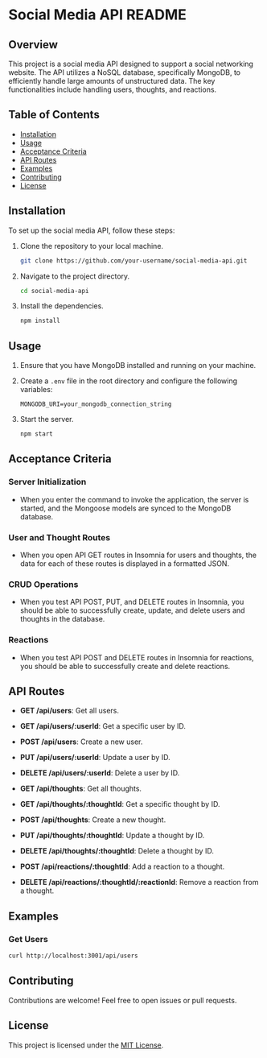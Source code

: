 # Social Media API README

## Overview

This project is a social media API designed to support a social networking website. The API utilizes a NoSQL database, specifically MongoDB, to efficiently handle large amounts of unstructured data. The key functionalities include handling users, thoughts, and reactions.

## Table of Contents

- [Installation](#installation)
- [Usage](#usage)
- [Acceptance Criteria](#acceptance-criteria)
- [API Routes](#api-routes)
- [Examples](#examples)
- [Contributing](#contributing)
- [License](#license)

## Installation

To set up the social media API, follow these steps:

1. Clone the repository to your local machine.
   ```bash
   git clone https://github.com/your-username/social-media-api.git
   ```

2. Navigate to the project directory.
   ```bash
   cd social-media-api
   ```

3. Install the dependencies.
   ```bash
   npm install
   ```

## Usage

1. Ensure that you have MongoDB installed and running on your machine.

2. Create a `.env` file in the root directory and configure the following variables:

   ```env
   MONGODB_URI=your_mongodb_connection_string
   ```

3. Start the server.
   ```bash
   npm start
   ```

## Acceptance Criteria

### Server Initialization

- When you enter the command to invoke the application, the server is started, and the Mongoose models are synced to the MongoDB database.

### User and Thought Routes

- When you open API GET routes in Insomnia for users and thoughts, the data for each of these routes is displayed in a formatted JSON.

### CRUD Operations

- When you test API POST, PUT, and DELETE routes in Insomnia, you should be able to successfully create, update, and delete users and thoughts in the database.

### Reactions

- When you test API POST and DELETE routes in Insomnia for reactions, you should be able to successfully create and delete reactions.

## API Routes

- **GET /api/users**: Get all users.
- **GET /api/users/:userId**: Get a specific user by ID.
- **POST /api/users**: Create a new user.
- **PUT /api/users/:userId**: Update a user by ID.
- **DELETE /api/users/:userId**: Delete a user by ID.

- **GET /api/thoughts**: Get all thoughts.
- **GET /api/thoughts/:thoughtId**: Get a specific thought by ID.
- **POST /api/thoughts**: Create a new thought.
- **PUT /api/thoughts/:thoughtId**: Update a thought by ID.
- **DELETE /api/thoughts/:thoughtId**: Delete a thought by ID.

- **POST /api/reactions/:thoughtId**: Add a reaction to a thought.
- **DELETE /api/reactions/:thoughtId/:reactionId**: Remove a reaction from a thought.

## Examples

### Get Users

```bash
curl http://localhost:3001/api/users
```

## Contributing

Contributions are welcome! Feel free to open issues or pull requests.

## License

This project is licensed under the [MIT License](LICENSE).